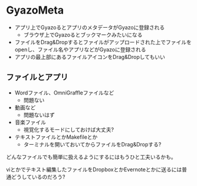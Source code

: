 # GyazoMeta

* アプリ上でGyazoるとアプリのメタデータがGyazoに登録される
  * ブラウザ上でGyazoるとブックマークみたいになる
* ファイルをDrag&Dropするとファイルがアップロードされた上でファイルをopenし、ファイル名やアプリなどがGyazoに登録される
* アプリの最上部にあるファイルアイコンをDrag&Dropしてもいい

## ファイルとアプリ

* Wordファイル、OmniGraffleファイルなど
  * 問題ない
* 動画など
  * 問題ないはず
* 音楽ファイル
  * 視覚化するモードにしておけば大丈夫?
* テキストファイルとかMakefileとか
  * ターミナルを開いておいてからファイルをDrag&Dropする?

どんなファイルでも簡単に扱えるようにするにはもうひと工夫いるかも。

viとかでテキスト編集したファイルをDropboxとかEvernoteとかに送るには普通どうしているのだろう?

